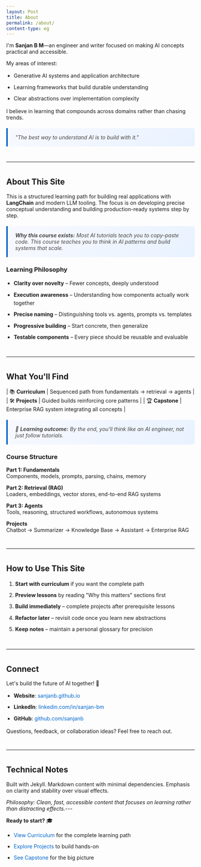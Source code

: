 ```yaml
---
layout: Post
title: About
permalink: /about/
content-type: eg
---
```


I'm **Sanjan B M**—an engineer and writer focused on making AI concepts practical and accessible.

My areas of interest:

- Generative AI systems and application architecture
- Learning frameworks that build durable understanding
- Clear abstractions over implementation complexity

I believe in learning that compounds across domains rather than chasing trends.

> *"The best way to understand AI is to build with it."*

---

## About This Site

This is a structured learning path for building real applications with **LangChain** and modern LLM tooling. The focus is on developing precise conceptual understanding and building production-ready systems step by step.

> **Why this course exists:** Most AI tutorials teach you to copy-paste code. This course teaches you to *think* in AI patterns and build systems that scale.

### Learning Philosophy

- **Clarity over novelty** – Fewer concepts, deeply understood
- **Execution awareness** – Understanding how components actually work together
- **Precise naming** – Distinguishing tools vs. agents, prompts vs. templates
- **Progressive building** – Start concrete, then generalize
- **Testable components** – Every piece should be reusable and evaluable

---

## What You'll Find

| 📚 **Curriculum** | Sequenced path from fundamentals → retrieval → agents |
| 🛠️ **Projects** | Guided builds reinforcing core patterns |
| 🏆 **Capstone** | Enterprise RAG system integrating all concepts |

> 🎯 **Learning outcome:** By the end, you'll think like an AI engineer, not just follow tutorials.

### Course Structure

**Part 1: Fundamentals**  
Components, models, prompts, parsing, chains, memory

**Part 2: Retrieval (RAG)**  
Loaders, embeddings, vector stores, end-to-end RAG systems

**Part 3: Agents**  
Tools, reasoning, structured workflows, autonomous systems

**Projects**  
Chatbot → Summarizer → Knowledge Base → Assistant → Enterprise RAG

---

## How to Use This Site

1. **Start with curriculum** if you want the complete path
2. **Preview lessons** by reading "Why this matters" sections first
3. **Build immediately** – complete projects after prerequisite lessons
4. **Refactor later** – revisit code once you learn new abstractions
5. **Keep notes** – maintain a personal glossary for precision

---

## Connect

Let's build the future of AI together! 🚀

- **Website**: [sanjanb.github.io](https://sanjanb.github.io/)
- **LinkedIn**: [linkedin.com/in/sanjan-bm](https://www.linkedin.com/in/sanjan-bm/)
- **GitHub**: [github.com/sanjanb](https://github.com/sanjanb)

Questions, feedback, or collaboration ideas? Feel free to reach out.

---

## Technical Notes

Built with Jekyll. Markdown content with minimal dependencies. Emphasis on clarity and stability over visual effects.

_Philosophy: Clean, fast, accessible content that focuses on learning rather than distracting effects._---

**Ready to start?** 🎓

- [View Curriculum](/langchain/curriculum/) for the complete learning path
- [Explore Projects](/langchain/projects/) to build hands-on
- [See Capstone](/langchain/projects/capstone-enterprise-rag/) for the big picture

<style>
/* Minimal styling for clean presentation */
table {
    width: 100%;
    border-collapse: collapse;
    margin: 20px 0;
    background: #fafafa;
    border-radius: 6px;
    overflow: hidden;
}

table td {
    padding: 12px 16px;
    border-bottom: 1px solid #eee;
    vertical-align: top;
}

table td:first-child {
    font-weight: 600;
    white-space: nowrap;
    width: 140px;
    background: #f5f5f5;
}

hr {
    border: none;
    border-top: 1px solid #eee;
    margin: 40px 0;
}

ul {
    padding-left: 20px;
}

li {
    margin: 8px 0;
    line-height: 1.6;
}

a {
    color: #0066cc;
    text-decoration: none;
    transition: color 0.2s ease;
}

a:hover {
    color: #0052a3;
    text-decoration: underline;
}

/* Engaging blockquotes */
blockquote {
    background: linear-gradient(135deg, #f8f9ff 0%, #e8f2ff 100%);
    border-left: 4px solid #0066cc;
    margin: 20px 0;
    padding: 16px 20px;
    border-radius: 0 6px 6px 0;
    font-style: italic;
    color: #444;
}

blockquote p {
    margin: 0;
}

/* Clean link styling for bottom section */
p > a {
    display: inline-block;
    margin: 5px 15px 5px 0;
    padding: 10px 18px;
    background: linear-gradient(135deg, #f5f5f5 0%, #e8e8e8 100%);
    border-radius: 6px;
    text-decoration: none;
    font-size: 14px;
    font-weight: 500;
    transition: all 0.2s ease;
    border: 1px solid #ddd;
}

p > a:hover {
    background: linear-gradient(135deg, #e5e5e5 0%, #d8d8d8 100%);
    text-decoration: none;
    transform: translateY(-1px);
    box-shadow: 0 2px 8px rgba(0,0,0,0.1);
}

/* Subtle emoji spacing */
li:has(emoji), td:has(emoji) {
    line-height: 1.7;
}

/* Responsive design */
@media (max-width: 600px) {
    p > a {
        display: block;
        margin: 8px 0;
        text-align: center;
    }
    
    table td:first-child {
        width: 120px;
        font-size: 14px;
    }
    
    blockquote {
        margin: 15px 0;
        padding: 12px 16px;
    }
}
</style>
